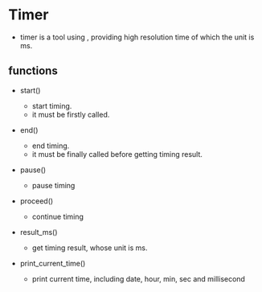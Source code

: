 # Timer

* timer is a tool using <chrono>, providing high resolution time of which the unit is ms.

## functions

* start()
  * start timing.
  * it must be firstly called.
* end()
  * end timing.
  * it must be finally called before getting timing result.
* pause()
  * pause timing
* proceed()
  * continue timing
* result_ms()
  * get timing result, whose unit is ms.

* print_current_time()
  * print current time, including date, hour, min, sec and millisecond